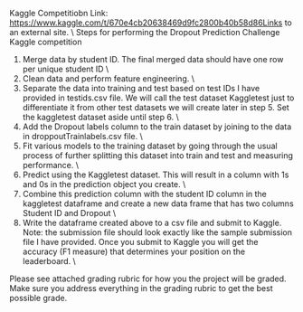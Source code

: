 Kaggle Competitiobn Link: https://www.kaggle.com/t/670e4cb20638469d9fc2800b40b58d86Links to an external site. \\
Steps for performing the Dropout Prediction Challenge Kaggle competition
 
1. Merge data by student ID. The final merged data should have one row per unique student ID \\
2. Clean data and perform feature engineering. \\
3. Separate the data into training and test based on test IDs I have provided in testids.csv file. We will call the test dataset Kaggletest just to differentiate it from other test datasets we will create later in step 5. Set the kaggletest dataset aside until step 6. \\
4. Add the Dropout labels column to the train dataset by joining to the data in droppoutTrainlabels.csv file. \\
5. Fit various models to the training dataset by going through the usual process of further splitting this dataset into train and test and measuring performance. \\
6. Predict using the Kaggletest dataset. This will result in a column with 1s and 0s in the prediction object you create. \\
7. Combine this prediction column with the student ID column in the kaggletest dataframe and create a new data frame that has two columns Student ID and Dropout \\
8. Write the dataframe created above to a csv file and submit to Kaggle. Note: the submission file should look exactly like the sample submission file I have provided. Once you submit to Kaggle you will get the accuracy (F1 measure) that determines your position on the leaderboard. \\
 
Please see attached grading rubric for how you the project will be graded. Make sure you address everything in the grading rubric to get the best possible grade.
